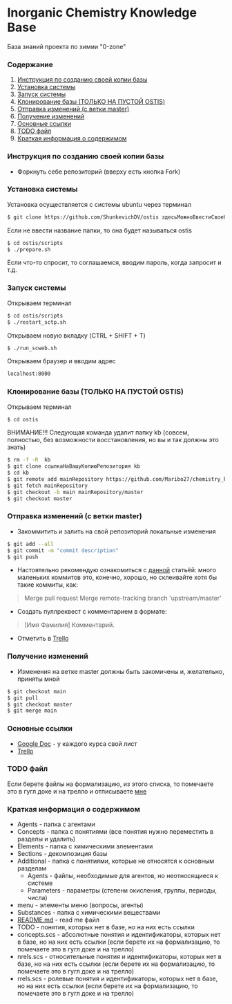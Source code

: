 # Inorganic Chemistry Knowledge Base
База знаний проекта по химии "0-zone"

### Содержание  
1. [Инструкция по созданию своей копии базы](#instruction)
2. [Установка системы](#installing)
3. [Запуск системы](#start)
4. [Клонирование базы (ТОЛЬКО НА ПУСТОЙ OSTIS)](#cloning)
5. [Отправка изменений (с ветки master)](#pushing)
6. [Получение изменений](#pulling)
7. [Основные ссылки](#links)
8. [TODO файл](#todo)
9. [Краткая информация о содержимом](#content)

### <a name="instruction"></a> Инструкция по созданию своей копии базы
- Форкнуть себе репозиторий (вверху есть кнопка Fork)

### <a name="installing"></a> Установка системы
Установка осуществляется с системы ubuntu через терминал
```sh
$ git clone https://github.com/ShunkevichDV/ostis здесьМожноВвестиСвоеНазваниеДляПапкиСистемы
```
Если не ввести название папки, то она будет называться ostis
```sh
$ cd ostis/scripts
$ ./prepare.sh
```
Если что-то спросит, то соглашаемся, вводим пароль, когда запросит и т.д.

### <a name="start"></a> Запуск системы
Открываем терминал
```sh
$ cd ostis/scripts
$ ./restart_sctp.sh
```
Открываем новую вкладку (CTRL + SHIFT + T)
```sh
$ ./run_scweb.sh
```
Открываем браузер и вводим адрес
```sh
localhost:8000
```

### <a name="cloning"></a> Клонирование базы (ТОЛЬКО НА ПУСТОЙ OSTIS)
Открываем терминал
```sh
$ cd ostis
```
ВНИМАНИЕ!!! Следующая команда удалит папку kb (совсем, полностью, без возможности восстановления, но вы и так должны это знать)
```sh
$ rm -f -R  kb
$ git clone ссылкаНаВашуКопиюРепозитория kb
$ cd kb
$ git remote add mainRepository https://github.com/Maribo27/chemistry_kb
$ git fetch mainRepository
$ git checkout -b main mainRepository/master
$ git checkout master

```

### <a name="pushing"></a> Отправка изменений (с ветки master)
- Закоммитить и залить на свой репозиторий локальные изменения
```sh
$ git add --all
$ git commit -m "commit description"
$ git push
```
- Настоятельно рекомендую ознакомиться с [данной](https://htmlacademy.ru/blog/27-how-to-squash-commits-and-why-it-is-needed) статьёй: много маленьких коммитов это, конечно, хорошо, но склеивайте хотя бы такие коммиты, как:
> Merge pull request
> Merge remote-tracking branch 'upstream/master' 
- Создать пуллреквест c комментарием в формате: 
> [Имя Фамилия] Комментарий.
- Отметить в [Trello]

### <a name="pulling"></a> Получение изменений
- Изменения на ветке master должны быть закомичены и, желательно, приняты мной
```sh
$ git checkout main
$ git pull
$ git checkout master
$ git merge main
```

### <a name="links"></a> Основные ссылки
- [Google Doc] - у каждого курса свой лист
- [Trello]

### <a name="todo"></a> TODO файл
Если берете файлы на формализацию, из этого списка, то помечаете это в гугл доке и на трелло и отписываете [мне](https://vk.com/id8930868)

### <a name="content"></a> Краткая информация о содержимом
- Agents - папка с агентами
- Concepts - папка с понятиями (все понятия нужно переместить в разделы и удалить)
- Elements - папка с химическими элементами
- Sections - декомпозиция базы
- Additional - папка с понятиями, которые не относятся к основным разделам
    - Agents - файлы, необходимые для агентов, но неотносящиеся к системе
	- Parameters - параметры (степени окисления, группы, периоды, числа)
- menu - элементы меню (вопросы, агенты)
- Substances - папка с химическими веществами
- [README.md](https://github.com/Maribo27/chemistry_kb/blob/master/README.md) - read me файл
- TODO - понятия, которых нет в базе, но на них есть ссылки
- concepts.scs - абсолютные понятия и идентификаторы, которых нет в базе, но на них есть ссылки (если берете их на формализацию, то помечаете это в гугл доке и на трелло)
- nrels.scs - относительные понятия и идентификаторы, которых нет в базе, но на них есть ссылки (если берете их на формализацию, то помечаете это в гугл доке и на трелло)
- rrels.scs - ролевые понятия и идентификаторы, которых нет в базе, но на них есть ссылки (если берете их на формализацию, то помечаете это в гугл доке и на трелло)

[//]: # (These are reference links used in the body of this note and get stripped out when the markdown processor does its job. There is no need to format nicely because it shouldn't be seen. Thanks SO - http://stackoverflow.com/questions/4823468/store-comments-in-markdown-syntax)


   [Google Doc]: <https://docs.google.com/spreadsheets/d/1DVwCNw2nb2aefu-T6yScImUMZA8cTb8-BI2HRelRXDs>
   [Trello]: <https://trello.com/b/KkpDPDcI/%D1%85%D0%B8%D0%BC%D0%B8%D1%8F>
   [OSTIS]: <https://github.com/ShunkevichDV/ostis>
   [База Знаний IMS]: <https://github.com/ShunkevichDV/ims.ostis.kb>
